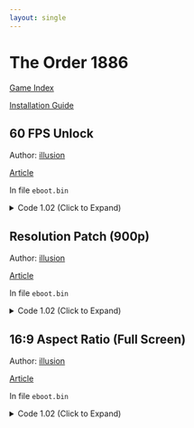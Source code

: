 ```yaml
---
layout: single
---
```


# The Order 1886

[Game Index](/patch/#ps4)

[Installation Guide](/install-instructions/)

## 60 FPS Unlock

Author: [illusion](https://twitter.com/illusion0002)

[Article](https://illusion0001.github.io/patches/2021/06/27/oodle-res-framerate-patches/)

In file `eboot.bin`

<details>
<summary>Code 1.02 (Click to Expand)</summary>

{% highlight yml %}
- game: "The Order 1886"
  app_ver: "01.02"
  patch_ver: "1.0"
  name: "60 FPS Unlock"
  author: "illusion"
  note:
  arch: generic_orbis
  enabled: False
  patch_list:
        - [ bytes, 0x4547C4, "01" ]
        # screen flip mode
        # 0x87C1F7 # dword valid are 1-6
                # see notes below

        # notes
        # according to the from gpcs4
        # https://github.com/Inori/GPCS4/blob/2cb81156a1a1fd914a46fbd99cecddd6f93e7dfd/GPCS4/SceModules/SceVideoOut/sce_videoout_types.h#L115-L123
        # mode 2 is pretty much flip as soon as possible, or vsync off with eye sore screen tearing
        # default is 3 which i guess is double buffered vsync
        # it would be good if triple buffering worked here
        # as it allows for 40-60 fps and not hard locking to 30-40 all the time
        # on base hw.
        # r13d loads into edx, which i think is param for SubmitFlip.
{% endhighlight %}

</details>

## Resolution Patch (900p)

Author: [illusion](https://twitter.com/illusion0002)

[Article](https://illusion0001.github.io/patches/2021/06/27/oodle-res-framerate-patches/)

In file `eboot.bin`

<details>
<summary>Code 1.02 (Click to Expand)</summary>

{% highlight yml %}
- game: "The Order 1886"
  app_ver: "01.02"
  patch_ver: "1.0"
  name: "Resolution Patch (900p)"
  author: "illusion"
  note:
  arch: generic_orbis
  enabled: False
  patch_list:
        - [ bytes, 0x450EF5, "75" ]
        - [ bytes, 0x450EFD, "40 06 00 00" ]
        - [ bytes, 0x450F07, "84 03 00 00" ]
{% endhighlight %}

</details>

## 16:9 Aspect Ratio (Full Screen)

Author: [illusion](https://twitter.com/illusion0002)

[Article](https://illusion0001.github.io/patches/2021/06/27/oodle-res-framerate-patches/)

In file `eboot.bin`

<details>
<summary>Code 1.02 (Click to Expand)</summary>

{% highlight yml %}
- game: "The Order 1886"
  app_ver: "01.02"
  patch_ver: "1.0"
  name: "16:9 Aspect Ratio (Full Screen)"
  author: "illusion"
  note: "\nNative 1080p will cause visual issues, 900p or below must be used.\n720p doesn't need additional changes."
  arch: generic_orbis
  enabled: False
  patch_list:
        - [ bytes, 0x450E8C, "39 8E E3 3F" ]
{% endhighlight %}

</details>

